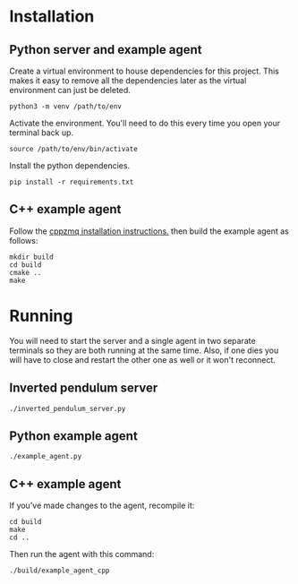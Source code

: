 # Installation

## Python server and example agent

Create a virtual environment to house dependencies for this project. This makes
it easy to remove all the dependencies later as the virtual environment can
just be deleted.

```
python3 -m venv /path/to/env
```

Activate the environment. You'll need to do this every time you open your terminal back up.

```
source /path/to/env/bin/activate
```

Install the python dependencies.

```
pip install -r requirements.txt
```

## C++ example agent

Follow the [cppzmq installation
instructions.](https://github.com/zeromq/cppzmq#build-instructions) then build
the example agent as follows:

```
mkdir build
cd build
cmake ..
make
```

# Running

You will need to start the server and a single agent in two separate terminals
so they are both running at the same time. Also, if one dies you will have to
close and restart the other one as well or it won't reconnect.

## Inverted pendulum server

```
./inverted_pendulum_server.py
```

## Python example agent

```
./example_agent.py
```

## C++ example agent

If you've made changes to the agent, recompile it:

```
cd build
make
cd ..
```

Then run the agent with this command:

```
./build/example_agent_cpp
```

